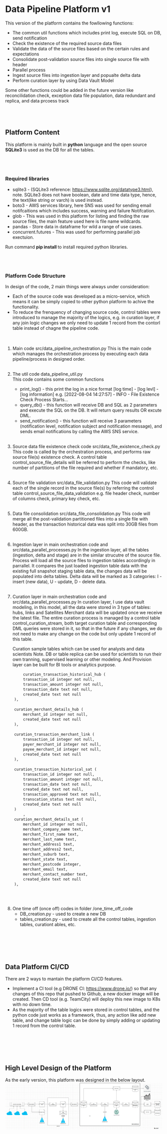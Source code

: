 # Data Pipeline Platform v1

This version of the platform contains the fowllowing functions:

* The common util functions which includes print log, execute SQL on DB, send notification
* Check the existence of the required source data files
* Validate the data of the source files based on the certain rules and expectations
* Consolidate post-validation source files into single source file with header
* Parallel process 
* Ingest source files into ingestion layer and popualte delta data
* Perform curation layer by using Data Vault Model


Some other functions could be added in the future version like reconcilidation check, exception data file population, data redundant and replica, and data prcoess track
<br><br><br><br>


## Platform Content

This platform is mainly built in **python** language and the open source **SQLite3** is used as the DB for all the tables.
<br><br><br><br>


### Required libraries 

 * sqlite3 - (SQLite3 reference: https://www.sqlite.org/datatype3.html), note. SQLite3 does not have boolean, date and time data type, hence, the text(like string or varch) is used instead.
 * boto3 - AWS services library, here SNS was used for sending email notifcaitions which includes success, warning and failure Notifcation.
 * glob - This was used in this platform for listing and finding the raw source files, the main feature used here is file name wildcards.
 * pandas - Store data in dataframe for wild a range of use cases.
 * concurrent.futures  - This was used for performing parallel job exectuion.

Run command **pip install <library>** to install required python libraries.
<br><br><br><br>


### Platform Code Structure 

In design of the code, 2 main things were always under consideration:
   * Each of the source code was developed as a micro-service, which means it can be simply copied to other python platform to achive the functionality.
   * To reduce the frenquency of changing source code, control tables were introduced to manage the majority of the logics, e.g. in curation layer, if any join logic changes we only need to update 1 record from the contorl table instead of chagne the pipeline code.
<br><br><br>


1. Main code src/data_pipeline_orchestration.py
    This is the main code which manages the orchestration process by executing each data pipeline/process in designed order.
<br><br>

2. The util code data_pipeline_util.py <br>
    This code contains some common functions
    * print_log() - this print the log in a nice format [log time] - [log levl] - [log information] e.g. [2022-08-04 14:27:57] - INFO - File Existence Check Process Starts...
    * query_db() - this function will receive DB and SQL as 2 parameters and execute the SQL on the DB. It will return query results OR excute DML. 
    * send_notification() - this function will receive 3 parameters (notification level, notification subject and notification message), and sends email notifications by calling the AWS SNS service.
<br><br>

3. Source data file existence check code src/data_file_existence_check.py
    This code is called by the orchestration process, and performs raw source file(s) existence check.
    A control table control_source_file_details will be referred to perform the checks, like number of partitions of the file required and whether if mandatory, etc.
<br><br>

4. Source file validation src/data_file_validation.py
    This code will validate each of the single record in the source file(s) by referring the control table control_source_file_data_validation e.g. file header check, number of columns check, primary key check, etc.
<br><br>

5. Data file consolidation src/data_file_consolidation.py
    This code will merge all the post-validation partitioned files into a single file with header, as the transaction historical data was split into 30GB files from 600GB.
<br><br>

6. Ingestion layer in main orchestration code and src/data_parallel_processes.py
    In the ingestion layer, all the tables (ingestion, delta and stage) are in the similar strucutre of the source file.
    Process will load all the source files to ingestion tables accordingly in parrallel.
    It compares the just loaded ingestion table data with the existing full snapshot staging table data, the changes data will be populated into delta tables. Delta data will be marked as 3 categories: I - insert (new data), U - update, D - delete data.
<br><br>

7. Curation layer in main orchestration code and src/data_parallel_processes.py
    In curation layer, I use data vault modeling, in this model, all the data were stored in 3 type of tables: hubs, links and Satellites
    Merchant data will be updated once we receive the latest file.
    The entire curation process is managed by a control table control_curation_stream, both target curation table and corresponding DML queries were stored in it, so that in the future if any changes, we do not need to make any change on the code but only update 1 record of this table.<br>

    Curation sample tables which can be used for analysts and data scientists 
    Note. DB or table replica can be used for scientists to run their own tranning, supervised learning or other modeling. And Provision layer can be built for BI tools or analytics purpose.
```
        curation_transaction_historical_hub (
		transaction_id integer not null,
		transaction_amount integer not null,
		transaction_date text not null,
		created_date text not null
	),

	curation_merchant_details_hub (
		merchant_id integer not null,
		created_date text not null
	),

	curation_transaction_merchant_link (
		transaction_id integer not null,
		payer_merchant_id integer not null,
		payee_merchant_id integer not null,
		created_date text not null
	),
	
	curation_transaction_historical_sat (
		transaction_id integer not null,
		transaction_amount integer not null,
		transaction_date text not null,
		created_date text not null,
		transaction_approved text not null,
		transcation_status text not null,
		created_date text not null
	)
		,
	curation_merchant_details_sat (
		merchant_id integer not null,
		merchant_company_name text,
		merchant_first_name text,
		merchant_last_name text,
		merchant_address1 text,
		merchant_address2 text,
		merchant_suburb text,
		merchant_state text,
		merchant_postcode integer,
		merchant_email text,
		merchant_contact_number text,
		created_date text not null
	),
```    
<br><br>





8. One time off (once off) codes in folder /one_time_off_code
    * DB_creation.py  - used to create a new DB
    * tables_creation.py - used to create all the control tables, ingestion tables, curationt ables, etc.
<br><br><br><br><br><br>




## Data Platform CI/CD 

There are 2 ways to mantain the platform CI/CD features.
  * Implement a CI tool (e.g DRONE CI: https://www.drone.io/) so that any changes of this repo that pushed to Github, a new docker image will be created. Then CD tool (e.g. TeamCity) will deploy this new image to K8s with no down time.
  * As the majority of the table logics were stored in control tables, and the python code just works as a framework, thus, any action like add new table, and change table logic can be done by simply adding or updating 1 record from the control table.
<br><br><br><br><br><br>


## High Level Design of the Platform
As the early version, this platform was designed in the below layout.
![](images/data_flow.GIF)
